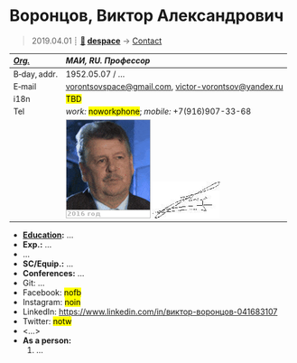 # Воронцов, Виктор Александрович
> 2019.04.01 ┊ **[🚀](../index/index.md) [despace](index.md)** → [Contact](contact.md)

|*[Org.](contact.md)*|*МАИ, RU. Профессор*|
|:--|:--|
|B‑day, addr.| 1952.05.07 / … |
|E‑mail| <vorontsovspace@gmail.com>, <victor-vorontsov@yandex.ru> |
|i18n| <mark>TBD</mark> |
|Tel| *work:* <mark>noworkphone</mark>; *mobile:* +7(916)907-33-68 |
|| [![](f/contact/v/voroncov_001_photo.gif)](f/contact/v/voroncov_001_photo.gif) [![](f/contact/v/voroncov_001_sign_thumb.jpg)](f/contact/v/voroncov_001_sign.png) |

   - **[Education](edu.md):** …
   - **Exp.:** …
   - …
   - **SC/Equip.:** …
   - **Conferences:** …
   - Git: …
   - Facebook: <mark>nofb</mark>
   - Instagram: <mark>noin</mark>
   - LinkedIn: <https://www.linkedin.com/in/виктор-воронцов-041683107>
   - Twitter: <mark>notw</mark>
   - <…>
   - **As a person:**
      1. …
